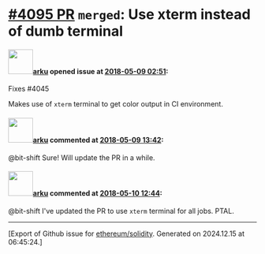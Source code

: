 # [\#4095 PR](https://github.com/ethereum/solidity/pull/4095) `merged`: Use xterm instead of dumb terminal

#### <img src="https://avatars.githubusercontent.com/u/7039523?u=6c87b8ced37c4b58e41f49e45afb32f4ba6a8165&v=4" width="50">[arku](https://github.com/arku) opened issue at [2018-05-09 02:51](https://github.com/ethereum/solidity/pull/4095):

Fixes #4045 

Makes use of `xterm` terminal to get color output in CI environment.


#### <img src="https://avatars.githubusercontent.com/u/7039523?u=6c87b8ced37c4b58e41f49e45afb32f4ba6a8165&v=4" width="50">[arku](https://github.com/arku) commented at [2018-05-09 13:42](https://github.com/ethereum/solidity/pull/4095#issuecomment-387742461):

@bit-shift Sure! Will update the PR in a while.

#### <img src="https://avatars.githubusercontent.com/u/7039523?u=6c87b8ced37c4b58e41f49e45afb32f4ba6a8165&v=4" width="50">[arku](https://github.com/arku) commented at [2018-05-10 12:44](https://github.com/ethereum/solidity/pull/4095#issuecomment-388042546):

@bit-shift I've updated the PR to use `xterm` terminal for all jobs. PTAL.


-------------------------------------------------------------------------------



[Export of Github issue for [ethereum/solidity](https://github.com/ethereum/solidity). Generated on 2024.12.15 at 06:45:24.]
